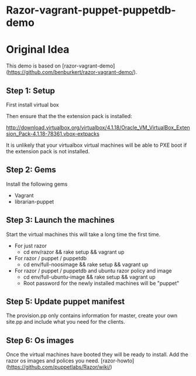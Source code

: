 Razor-vagrant-puppet-puppetdb-demo
==================================

# Original Idea

This demo is based on [razor-vagrant-demo] (https://github.com/benburkert/razor-vagrant-demo/).

## Step 1: Setup
First install virtual box

Then ensure that the the extension pack is installed:

 http://download.virtualbox.org/virtualbox/4.1.18/Oracle_VM_VirtualBox_Extension_Pack-4.1.18-78361.vbox-extpacks

It is unlikely that your virtualbox virtual machines will be able to PXE boot if the
extension pack is not installed.

## Step 2: Gems
Install the following gems

* Vagrant
* librarian-puppet

## Step 3: Launch the machines
Start the virtual machines this will take a long time the first time.

* For just razor
  * cd env/razor && rake setup && vagrant up
* For razor / puppet / puppetdb
  * cd env/full-noosimage && rake setup && vagrant up
* For razor / puppet / puppetdb and ubuntu razor policy and image
  * cd env/full-ubuntu-image && rake setup && vagrant up
  * Root password for the newly installed machines will be "puppet"

## Step 5: Update puppet manifest
The provision.pp only contains information for master, create your own site.pp and include what you need for the clients.

## Step 6: Os images
Once the virtual machines have booted they will be ready to install. Add the razor os images and polices you need.
[razor-howto] (https://github.com/puppetlabs/Razor/wiki/)
